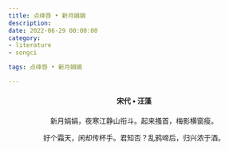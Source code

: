 ```yaml
---
title: 点绛唇 • 新月娟娟
description:
date: 2022-06-29 00:00:00
category:
- literature
- songci

tags: 点绛唇 • 新月娟娟

---
```


<div id="poem-author">
    宋代 • 汪藻
</div>
<div id="poem-body">
<p class="poem-paragraph">新月娟娟，夜寒江静山衔斗。起来搔首，梅影横窗瘦。</p>
<p class="poem-paragraph">好个霜天，闲却传杯手。君知否？乱鸦啼后，归兴浓于酒。</p>

</div>

<style>

#poem-author {
    width: 100%;
    text-align: center;
    margin: 20px 0;
    font-weight: bold;
}
#poem-body {
    width: 100%;
    text-align: center;
}
.poem-paragraph {
    font-family: "仿宋"
}

</style>